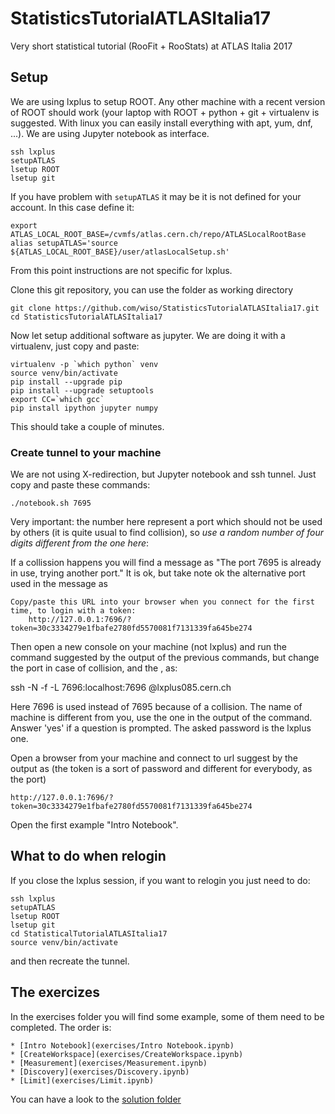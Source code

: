 # StatisticsTutorialATLASItalia17
Very short statistical tutorial (RooFit + RooStats) at ATLAS Italia 2017

## Setup

We are using lxplus to setup ROOT. Any other machine with a recent version of ROOT should work (your laptop with ROOT + python + git + virtualenv is suggested. With linux you can easily install everything with apt, yum, dnf, ...). We are using Jupyter notebook as interface.

    ssh lxplus
    setupATLAS
    lsetup ROOT
    lsetup git

If you have problem with `setupATLAS` it may be it is not defined for your account. In this case define it:

    export ATLAS_LOCAL_ROOT_BASE=/cvmfs/atlas.cern.ch/repo/ATLASLocalRootBase
    alias setupATLAS='source ${ATLAS_LOCAL_ROOT_BASE}/user/atlasLocalSetup.sh'

From this point instructions are not specific for lxplus.

Clone this git repository, you can use the folder as working directory

    git clone https://github.com/wiso/StatisticsTutorialATLASItalia17.git
    cd StatisticsTutorialATLASItalia17

Now let setup additional software as jupyter. We are doing it with a virtualenv, just copy and paste:

    virtualenv -p `which python` venv
    source venv/bin/activate
    pip install --upgrade pip
    pip install --upgrade setuptools
    export CC=`which gcc`
    pip install ipython jupyter numpy

This should take a couple of minutes.

### Create tunnel to your machine

We are not using X-redirection, but Jupyter notebook and ssh tunnel. Just copy and paste these commands:

    ./notebook.sh 7695

Very important: the number here represent a port which should not be used by others (it is quite usual to find collision), so *use a random number of four digits different from the one here*:

If a collission happens you will find a message as "The port 7695 is already in use, trying another port." It is ok, but take note ok the alternative port used in the message as

    Copy/paste this URL into your browser when you connect for the first time, to login with a token:
        http://127.0.0.1:7696/?token=30c3334279e1fbafe2780fd5570081f7131339fa645be274

Then open a new console on your machine (not lxplus) and run the command suggested by the output of the previous commands, but change the port in case of collision, and the <lxplus-username>, as:

   ssh -N -f -L 7696:localhost:7696 <lxplus-username>@lxplus085.cern.ch

Here 7696 is used instead of 7695 because of a collision. The name of machine is different from you, use the one in the output of the command. Answer 'yes' if a question is prompted. The asked password is the lxplus one.

Open a browser from your machine and connect to url suggest by the output as (the token is a sort of password and different for everybody, as the port)

    http://127.0.0.1:7696/?token=30c3334279e1fbafe2780fd5570081f7131339fa645be274

Open the first example "Intro Notebook".

## What to do when relogin

If you close the lxplus session, if you want to relogin you just need to do:

    ssh lxplus
    setupATLAS
    lsetup ROOT
    lsetup git
    cd StatisticalTutorialATLASItalia17
    source venv/bin/activate

and then recreate the tunnel.

## The exercizes

In the exercises folder you will find some example, some of them need to be completed. The order is:

    * [Intro Notebook](exercises/Intro Notebook.ipynb)
    * [CreateWorkspace](exercises/CreateWorkspace.ipynb)
    * [Measurement](exercises/Measurement.ipynb)
    * [Discovery](exercises/Discovery.ipynb)
    * [Limit](exercises/Limit.ipynb)

You can have a look to the [solution folder](solution)
